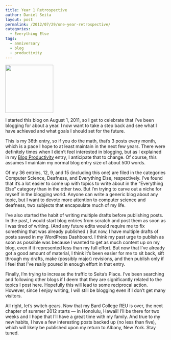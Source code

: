 ```yaml
---
title: Year 1 Retrospective
author: Daniel Seita
layout: post
permalink: /2012/07/29/one-year-retrospective/
categories:
  - Everything Else
tags:
  - anniversary
  - blog
  - productivity
---
```

<a href="http://seitad.wordpress.com/2012/07/29/one-year-retrospective/1year/" rel="attachment wp-att-371"><img class="alignright size-thumbnail wp-image-371" title="1Year" alt="" src="http://seitad.files.wordpress.com/2012/07/1year.jpg?w=150" width="150" height="150" /></a>

I started this blog on August 1, 2011, so I get to celebrate that I&#8217;ve been blogging for about
a year. I now want to take a step back and see what I have achieved and what goals I should set for
the future.

This is my 36th entry, so if you do the math, that&#8217;s 3 posts every month, which is a pace I
hope to at least maintain in the next few years. There were definitely times when I didn&#8217;t
feel interested in blogging, but as I explained in my [Blog Productivity][1] entry, I anticipate
that to change. Of course, this assumes I maintain my normal blog entry size of about 500 words.

Of my 36 entries, 12, 9, and 15 (including this one) are filed in the categories Computer Science,
Deafness, and Everything Else, respectively. I&#8217;ve found that it&#8217;s a lot easier to come
up with topics to write about in the &#8220;Everything Else&#8221; category than in the other two.
But I&#8217;m trying to carve out a niche for myself in the blogging world. Anyone can write a
generic blog about any topic, but I want to devote more attention to computer science and deafness,
two subjects that encapsulate much of my life.

I&#8217;ve also started the habit of writing multiple drafts before publishing posts. In the past, I
would start blog entries from scratch and post them as soon as I was tired of writing. (And any
future edits would require me to fix something that was already published.) But now, I have multiple
drafts of posts saved in my WordPress Dashboard. I think my past urge to publish as soon as possible
was because I wanted to get as much content up on my blog, even if it represented less than my full
effort. But now that I&#8217;ve already got a good amount of material, I think it&#8217;s been
easier for me to sit back, sift through my drafts, make (possibly major) revisions, and then publish
only if I feel that I&#8217;ve really poured in enough effort in that entry.

Finally, I&#8217;m trying to increase the traffic to Seita&#8217;s Place. I&#8217;ve been searching
and following other blogs if I deem that they are significantly related to the topics I post here.
Hopefully this will lead to some reciprocal action. However, since I enjoy writing, I will still be
blogging even if I don&#8217;t get many visitors.

All right, let&#8217;s switch gears. Now that my Bard College REU is over, the next chapter of
summer 2012 starts &#8212; in Honolulu, Hawaii! I&#8217;ll be there for two weeks and I hope that
I&#8217;ll have a great time with my family. And true to my new habits, I have a few interesting
posts backed up (no less than five), which will likely be published upon my return to Albany, New
York. Stay tuned.

 [1]: http://seitad.wordpress.com/2012/07/02/blog-productivity/
